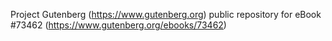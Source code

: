 Project Gutenberg (https://www.gutenberg.org) public repository for eBook #73462 (https://www.gutenberg.org/ebooks/73462)
